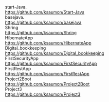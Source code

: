 start-Java.   
https://github.com/ksaumon/Start-Java   
basejava.   
https://github.com/ksaumon/basejava   
Shring    
https://github.com/ksaumon/Shring   
HibernateApp    
https://github.com/ksaumon/HibernateApp   
Digital_bookkeeping   
https://github.com/ksaumon/Digital_bookkeeping   
FirstSecurityApp   
https://github.com/ksaumon/FirstSecurityApp   
FirstRestApp    
https://github.com/ksaumon/FirstRestApp   
Project2Boot    
https://github.com/ksaumon/Project2Boot   
Project3    
https://github.com/ksaumon/Project3
